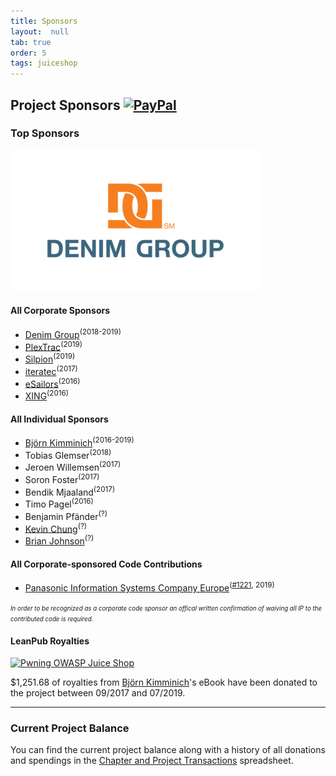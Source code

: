 ```yaml
---
title: Sponsors
layout:  null
tab: true
order: 5
tags: juiceshop
---
```


## Project Sponsors [![PayPal](https://www.paypalobjects.com/en_US/i/btn/btn_donate_SM.gif)](https://www.paypal.com/cgi-bin/webscr?cmd=_donations&business=paypal%40owasp%2eorg&lc=BM&item_name=OWASP%20Juice%20Shop%20Project&item_number=OWASP%20Foundation&no_note=0&currency_code=USD&bn=PP%2dDonationsBF)

### Top Sponsors

[![Denim Group](assets/images/300px-Denim-group_trans.png)](http://www.denimgroup.com/)

#### All Corporate Sponsors

* [Denim Group](http://www.denimgroup.com/)<sup>(2018-2019)</sup> <!-- >=1000€ @ 26.08.2018 & 20.09.2019 -->
* [PlexTrac](https://plextrac.com)<sup>(2019)</sup>
* [Silpion](https://silpion.de)<sup>(2019)</sup>
* [iteratec](https://www.iteratec.de/)<sup>(2017)</sup> <!-- >=1000€ @ 30.11.2017 -->
* [eSailors](https://www.esailors.de/)<sup>(2016)</sup> <!-- >=1000€ @ 31.07.2017 -->
* [XING](https://corporate.xing.com/en/about-xing/security/)<sup>(2016)</sup> <!-- >=1000€ @ 26.09.2016 -->

#### All Individual Sponsors

* [Björn Kimminich](htrps://kimminich.de)<sup>(2016-2019)</sup>
* Tobias Glemser<sup>(2018)</sup>
* Jeroen Willemsen<sup>(2017)</sup>
* Soron Foster<sup>(2017)</sup>
* Bendik Mjaaland<sup>(2017)</sup>
* Timo Pagel<sup>(2016)</sup>
* Benjamin Pfänder<sup>(?)</sup>
* [Kevin Chung](https://twitter.com/kchungco)<sup>(?)</sup>
* [Brian Johnson](http://www.7minsec.com/)<sup>(?)</sup>

#### All Corporate-sponsored Code Contributions

* [Panasonic Information Systems Company Europe](https://application.job.panasonic.eu/data/ruP0pHQvHrGZJKvL/rc.php?nav=jobsearch&custval12=ite&lang=EN&custval11=PBSEU_GER)<sup>([#1221](https://github.com/bkimminich/juice-shop/pull/1221), 2019)</sup>

<small><small>_In order to be recognized as a corporate code sponsor an offical
written confirmation of waiving all IP to the contributed code is
required._</small></small>

#### LeanPub Royalties

[![Pwning OWASP Juice Shop](https://raw.githubusercontent.com/bkimminich/pwning-juice-shop/master/cover_small.jpg)](https://leanpub.com/juice-shop)

$1,251.68 of royalties from [Björn Kimminich](https://kimminich.de)'s
eBook have been donated to the project between 09/2017 and 07/2019.

---

### Current Project Balance

You can find the current project balance along with a history of all
donations and spendings in the
[Chapter and Project Transactions](https://docs.google.com/spreadsheets/d/14UWhT7SbJAmNBES1ZYdRk8N5f8S2jVkbQbLZz26eM0I/edit#gid=1346179950&range=C323)
spreadsheet.
